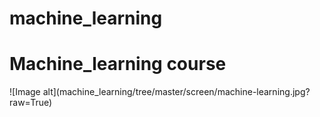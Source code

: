 # machine_learning
<h1>Machine_learning course</h1>
![Image alt](machine_learning/tree/master/screen/machine-learning.jpg?raw=True)

